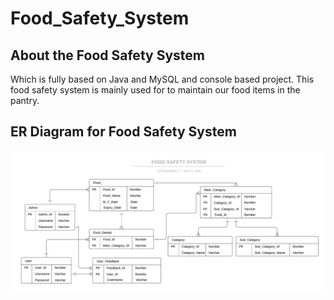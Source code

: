 # Food_Safety_System

## About the Food Safety System
Which is fully based on Java and MySQL and console based project. This food safety system is mainly used for to maintain
our food items in the pantry.

## ER Diagram for Food Safety System
![ERDiagram](doc/erdiagram.jpeg)
